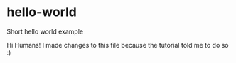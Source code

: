 # hello-world
Short hello world example

Hi Humans!
I made changes to this file because the tutorial told me to do so :)
